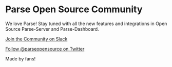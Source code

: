 # Parse Open Source Community

We love Parse!
Stay tuned with all the new features and integrations in Open Source Parse-Server and Parse-Dashboard.


[Join the Community on Slack](http://bit.ly/1pGpgfz)

[Follow @parseopensource on Twitter](http://bit.ly/1UrfYRR)

Made by fans!
